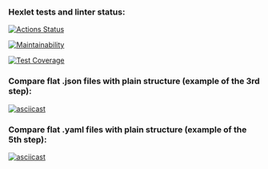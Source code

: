 ### Hexlet tests and linter status:
[![Actions Status](https://github.com/danilanchik/frontend-project-46/workflows/hexlet-check/badge.svg)](https://github.com/danilanchik/frontend-project-46/actions)

[![Maintainability](https://api.codeclimate.com/v1/badges/bbe33a568a52550f7903/maintainability)](https://codeclimate.com/github/danilanchik/frontend-project-46/maintainability)

[![Test Coverage](https://api.codeclimate.com/v1/badges/bbe33a568a52550f7903/test_coverage)](https://codeclimate.com/github/danilanchik/frontend-project-46/test_coverage)

### Compare flat .json files with plain structure (example of the 3rd step):
[![asciicast](https://asciinema.org/a/595239.svg)](https://asciinema.org/a/595239)

### Compare flat .yaml files with plain structure (example of the 5th step):
[![asciicast](https://asciinema.org/a/595797.svg)](https://asciinema.org/a/595797)